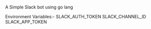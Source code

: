 A Simple Slack bot using go lang 

Environment Variables:-
SLACK_AUTH_TOKEN 
SLACK_CHANNEL_ID
SLACK_APP_TOKEN